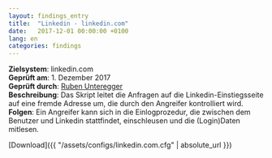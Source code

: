 ```yaml
---
layout: findings_entry
title:  "Linkedin - linkedin.com"
date:   2017-12-01 00:00:00 +0100
lang: en
categories: findings
---
```


**Zielsystem**: linkedin.com  
**Geprüft am**: 1. Dezember 2017  
**Geprüft durch**: [Ruben Unteregger](https://twitter.com/rubenunteregger)  
**Beschreibung**: Das Skript leitet die Anfragen auf die Linkedin-Einstiegsseite auf eine fremde Adresse um, die durch den Angreifer kontrolliert wird.  
**Folgen**: Ein Angreifer kann sich in die Einlogprozedur, die zwischen dem Benutzer und Linkedin stattfindet, einschleusen und die (Login)Daten mitlesen.  


[Download]({{ "/assets/configs/linkedin.com.cfg" | absolute_url }})
